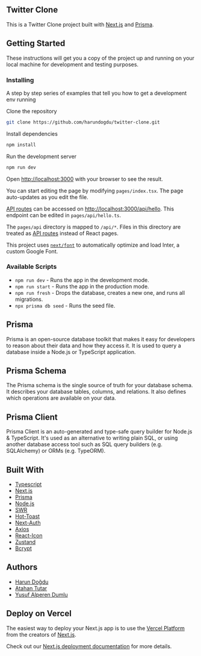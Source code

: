 ## Twitter Clone

This is a Twitter Clone project built with [Next.js](https://nextjs.org/) and [Prisma](https://www.prisma.io/).

## Getting Started

These instructions will get you a copy of the project up and running on your local machine for development and testing purposes.

<h3>Installing</h3>

A step by step series of examples that tell you how to get a development env running

Clone the repository

```bash
git clone https://github.com/harundogdu/twitter-clone.git
```

<p>Install dependencies</p>

```bash
npm install
```

Run the development server

```bash
npm run dev
```

Open [http://localhost:3000](http://localhost:3000) with your browser to see the result.

You can start editing the page by modifying `pages/index.tsx`. The page auto-updates as you edit the file.

[API routes](https://nextjs.org/docs/api-routes/introduction) can be accessed on [http://localhost:3000/api/hello](http://localhost:3000/api/hello). This endpoint can be edited in `pages/api/hello.ts`.

The `pages/api` directory is mapped to `/api/*`. Files in this directory are treated as [API routes](https://nextjs.org/docs/api-routes/introduction) instead of React pages.

This project uses [`next/font`](https://nextjs.org/docs/basic-features/font-optimization) to automatically optimize and load Inter, a custom Google Font.

<h3>Available Scripts</h3>

<ul>
<li><code>npm run dev</code> - Runs the app in the development mode.</li>
<li><code>npm run start</code> - Runs the app in the production mode.</li>
<li><code>npm run fresh</code> - Drops the database, creates a new one, and runs all migrations.</li>
<li><code>npx prisma db seed</code> - Runs the seed file.</li>
</ul>

## Prisma

Prisma is an open-source database toolkit that makes it easy for developers to reason about their data and how they access it. It is used to query a database inside a Node.js or TypeScript application.

## Prisma Schema

The Prisma schema is the single source of truth for your database schema. It describes your database tables, columns, and relations. It also defines which operations are available on your data.

## Prisma Client

Prisma Client is an auto-generated and type-safe query builder for Node.js & TypeScript. It's used as an alternative to writing plain SQL, or using another database access tool such as SQL query builders (e.g. SQLAlchemy) or ORMs (e.g. TypeORM).

## Built With

<ul>
<li><a href="https://www.typescriptlang.org/">Typescript</a></li>
<li><a href="https://nextjs.org/">Next.js</a></li>
<li><a href="https://www.prisma.io/">Prisma</a></li>
<li><a href="https://nodejs.org/api/modules.html">Node.js</a></li>
<li><a href="https://www.npmjs.com/package/swr">SWR</a></li>
<li><a href="https://www.npmjs.com/package/react-hot-toast">Hot-Toast</a></li>
<li><a href="https://www.npmjs.com/package/next-auth">Next-Auth</a></li>
<li><a href="https://www.npmjs.com/package/axios">Axios</a></li>
<li><a href="https://www.npmjs.com/package/react-icons">React-Icon</a></li>
<li><a href="https://www.npmjs.com/package/zustand">Zustand</a></li>
<li><a href="https://www.npmjs.com/package/bcrypt">Bcrypt</a></li>
</ul>

## Authors

<ul>
<li><a href="https://github.com/harundogdu">Harun Doğdu</a></li>
<li><a href="https://github.com/atahantutar">Atahan Tutar</a></li>
<li><a href="https://github.com/yusufalperendumlu">Yusuf Alperen Dumlu</a></li>
</ul>

## Deploy on Vercel

The easiest way to deploy your Next.js app is to use the [Vercel Platform](https://vercel.com/new?utm_medium=default-template&filter=next.js&utm_source=create-next-app&utm_campaign=create-next-app-readme) from the creators of [Next.js](https://nextjs.org/).

Check out our [Next.js deployment documentation](https://nextjs.org/docs/deployment) for more details.
